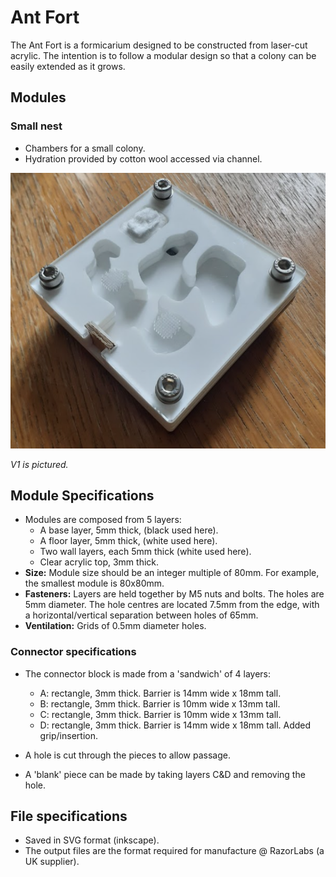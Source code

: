 # Ant Fort

The Ant Fort is a formicarium designed to be constructed from laser-cut acrylic. The intention is to follow a modular design so that a colony can be easily extended as it grows.

## Modules

### Small nest

* Chambers for a small colony.
* Hydration provided by cotton wool accessed via channel.

![small_nest_v1](readme/small_nest_v1.png)

_V1 is pictured._

## Module Specifications

* Modules are composed from 5 layers:
    * A base layer, 5mm thick, (black used here).
    * A floor layer, 5mm thick, (white used here).
    * Two wall layers, each 5mm thick (white used here).
    * Clear acrylic top, 3mm thick.
* **Size:** Module size should be an integer multiple of 80mm. For example, the smallest module is 80x80mm.
* **Fasteners:** Layers are held together by M5 nuts and bolts. The holes are 5mm diameter. The hole centres are located 7.5mm from the edge, with a horizontal/vertical separation between holes of 65mm.
* **Ventilation:** Grids of 0.5mm diameter holes.

### Connector specifications

* The connector block is made from a 'sandwich' of 4 layers:
    * A: rectangle, 3mm thick. Barrier is 14mm wide x 18mm tall.
    * B: rectangle, 3mm thick. Barrier is 10mm wide x 13mm tall.
    * C: rectangle, 3mm thick. Barrier is 10mm wide x 13mm tall.
    * D: rectangle, 3mm thick. Barrier is 14mm wide x 18mm tall. Added grip/insertion.
* A hole is cut through the pieces to allow passage.

* A 'blank' piece can be made by taking layers C&D and removing the hole.

## File specifications

* Saved in SVG format (inkscape).
* The output files are the format required for manufacture @ RazorLabs (a UK supplier).